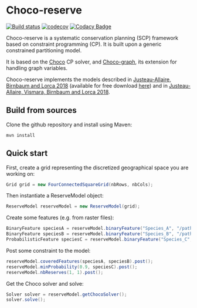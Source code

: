 # Choco-reserve #

[![Build status](https://travis-ci.org/dimitri-justeau/choco-reserve.svg?branch=master)](https://travis-ci.org/dimitri-justeau/choco-reserve)
[![codecov](https://codecov.io/gh/dimitri-justeau/choco-reserve/branch/master/graph/badge.svg)](https://codecov.io/gh/dimitri-justeau/choco-reserve)
[![Codacy Badge](https://api.codacy.com/project/badge/Grade/d3bce55285914470ab71a174ea81d258)](https://www.codacy.com/app/dimitri-justeau/choco-reserve?utm_source=github.com&amp;utm_medium=referral&amp;utm_content=dimitri-justeau/choco-reserve&amp;utm_campaign=Badge_Grade)

Choco-reserve is a systematic conservation planning (SCP) framework based on constraint programming (CP). It is built upon a generic constrained partitioning model.

It is based on the [Choco](https://github.com/chocoteam/choco-solver) CP solver, and [Choco-graph](https://github.com/chocoteam/choco-graph), its extension for handling graph variables.

Choco-reserve implements the models described in [Justeau-Allaire, Birnbaum and Lorca 2018](https://link.springer.com/chapter/10.1007/978-3-319-98334-9_33) (available for free download [here](https://www.researchgate.net/publication/327167708_Unifying_Reserve_Design_Strategies_with_Graph_Theory_and_Constraint_Programming_24th_International_Conference_CP_2018_Lille_France_August_27-31_2018_Proceedings)) and in [Justeau-Allaire, Vismara, Birnbaum and Lorca 2018](https://www.ijcai.org/Proceedings/2019/818).

## Build from sources ##

Clone the github repository and install using Maven:

```shell
mvn install
```

## Quick start ##

First, create a grid representing the discretized geographical space you are working on:

```java
Grid grid = new FourConnectedSquareGrid(nbRows, nbCols);
```

Then instantiate a ReserveModel object:

```java
ReserveModel reserveModel = new ReserveModel(grid);
```

Create some features (e.g. from raster files):

```java
BinaryFeature speciesA = reserveModel.binaryFeature("Species_A", "/path/to/species_A/raster.tiff");
BinaryFeature speciesB = reserveModel.binaryFeature("Species_B", "/path/to/species_B/raster.tiff");
ProbabilisticFeature speciesC = reserveModel.binaryFeature("Species_C", "/path/to/species_C/raster.tiff");
```

Post some constraint to the model:

```java
reserveModel.coveredFeatures(speciesA, speciesB).post();
reserveModel.minProbability(0.9, speciesC).post();
reserveModel.nbReserves(1, 1).post();
```

Get the Choco solver and solve:

```java
Solver solver = reserveModel.getChocoSolver();
solver.solve();
```
